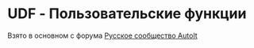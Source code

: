 # UDF - Пользовательские функции

Взято в основном с форума
[Русское сообщество AutoIt](http://autoit-script.ru/index.php?board=11.0)

